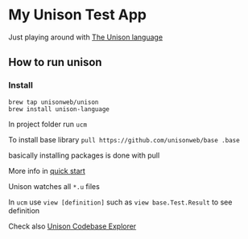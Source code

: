 # My Unison Test App

Just playing around with [The Unison language](https://github.com/unisonweb/unison)


## How to run unison

### Install

```
brew tap unisonweb/unison
brew install unison-language
```

In project folder run `ucm`

To install base library
`pull https://github.com/unisonweb/base .base`

basically installing packages is done with pull

More info in [quick start](https://www.unisonweb.org/docs/tour/hello-ucm/)

Unison watches all `*.u` files

In `ucm` use `view [definition]` such as `view base.Test.Result` to see definition

Check also [Unison Codebase Explorer](https://github.com/unisonweb/elm-browser)
